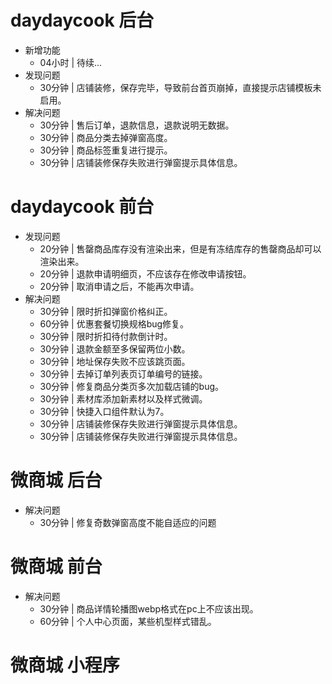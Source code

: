 # daydaycook 后台
* 新增功能
    - 04小时 | 待续...
* 发现问题
    - 30分钟 | 店铺装修，保存完毕，导致前台首页崩掉，直接提示店铺模板未启用。
* 解决问题
    - 30分钟 | 售后订单，退款信息，退款说明无数据。
    - 30分钟 | 商品分类去掉弹窗高度。
    - 30分钟 | 商品标签重复进行提示。
    - 30分钟 | 店铺装修保存失败进行弹窗提示具体信息。

# daydaycook 前台
* 发现问题
    - 20分钟 | 售罄商品库存没有渲染出来，但是有冻结库存的售罄商品却可以渲染出来。
    - 20分钟 | 退款申请明细页，不应该存在修改申请按钮。
    - 20分钟 | 取消申请之后，不能再次申请。
* 解决问题
    - 30分钟 | 限时折扣弹窗价格纠正。
    - 60分钟 | 优惠套餐切换规格bug修复。
    - 30分钟 | 限时折扣待付款倒计时。
    - 30分钟 | 退款金额至多保留两位小数。
    - 30分钟 | 地址保存失败不应该跳页面。
    - 30分钟 | 去掉订单列表页订单编号的链接。
    - 30分钟 | 修复商品分类页多次加载店铺的bug。
    - 30分钟 | 素材库添加新素材以及样式微调。
    - 30分钟 | 快捷入口组件默认为7。
    - 30分钟 | 店铺装修保存失败进行弹窗提示具体信息。
    - 30分钟 | 店铺装修保存失败进行弹窗提示具体信息。

# 微商城 后台
* 解决问题
    - 30分钟 | 修复奇数弹窗高度不能自适应的问题

# 微商城 前台
* 解决问题
    - 30分钟 | 商品详情轮播图webp格式在pc上不应该出现。
    - 60分钟 | 个人中心页面，某些机型样式错乱。

# 微商城 小程序
